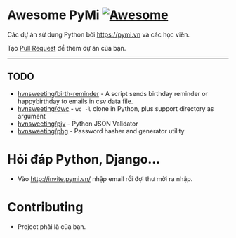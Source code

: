# Awesome PyMi [![Awesome](https://cdn.rawgit.com/sindresorhus/awesome/d7305f38d29fed78fa85652e3a63e154dd8e8829/media/badge.svg)](https://github.com/sindresorhus/awesome)

Các dự án sử dụng Python bởi https://pymi.vn và các học viên.

Tạo [Pull Request](https://github.com/pymivn/awesome/pulls) để thêm dự án của bạn.

- - -

## TODO

* [hvnsweeting/birth-reminder](https://github.com/hvnsweeting/birth-reminder) - A script sends birthday reminder or happybirthday to emails in csv data file.
* [hvnsweeting/dwc](https://github.com/hvnsweeting/dwc) - `wc -l` clone in Python, plus support directory as argument
* [hvnsweeting/pjv](https://github.com/hvnsweeting/pjv) - Python JSON Validator
* [hvnsweeting/phg](https://github.com/hvnsweeting/phg) - Password hasher and generator utility

# Hỏi đáp Python, Django...

- Vào http://invite.pymi.vn/ nhập email rồi đợi thư mời ra nhập.

# Contributing

- Project phải là của bạn.
